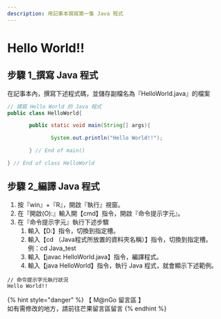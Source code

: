 ```yaml
---
description: 用記事本撰寫第一隻 Java 程式
---
```


# Hello World!!

## 步驟 1\_撰寫 Java 程式

在記事本內，撰寫下述程式碼，並儲存副檔名為『HelloWorld.java』的檔案

```java
// 撰寫 Hello World 的 Java 程式
public class HelloWorld{

       public static void main(String[] args){

              System.out.println("Hello World!!");

       } // End of main()

} // End of class HelloWorld
```

## 步驟 2\_編譯 Java 程式

1. 按『win』+『R』，開啟『執行』視窗。
2. 在『開啟(O):』輸入開【cmd】指令，開啟『命令提示字元』。
3. 在『命令提示字元』執行下述步驟
   1. 輸入【D:】指令，切換到指定槽。
   2. 輸入【cd （Java程式所放置的資料夾名稱）】指令，切換到指定槽。\
      例：cd Java\_test
   3. 輸入【javac HelloWorld.java】指令，編譯程式。
   4. 輸入【java HelloWorld】指令，執行 Java 程式，就會顯示下述範例。

```
// 命令提示字元執行狀況
Hello World!!
```

{% hint style="danger" %}
【 M@nGo 留言區 】\
如有需修改的地方，請前往芒果留言區留言
{% endhint %}
